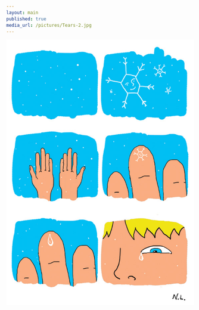 ```yaml
---
layout: main
published: true
media_url: /pictures/Tears-2.jpg
---
```


<div>
	<div class="media">
		<a href="javascript:window.contentControls.next()">
        	<img src="/pictures/Tears-2.jpg"/>
     	</a>
    </div>
</div>